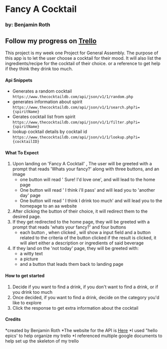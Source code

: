 # Fancy A Cocktail
### by: Benjamin Roth
Follow my progress on [Trello](https://trello.com/b/NGPGvRZF/fancy-a-cocktail)
--- 
This project is my week one Project for General Assembly. The purpose of this app is to let the user choose a cocktail for their mood. 
It will also list the ingredients/recipe for the cocktail of their choice. or a reference to get help if they think they drink too much.

#### Api Snippets
- Generates a random cocktail
``` https://www.thecocktaildb.com/api/json/v1/1/random.php ```
- generates information about spirit 
```https://www.thecocktaildb.com/api/json/v1/1/search.php?i={spiritName}```
- Gerates cocktail list from spirit
```https://www.thecocktaildb.com/api/json/v1/1/filter.php?i={spiritName} ```
- lookup cocktail details by cocktail id 
```https://www.thecocktaildb.com/api/json/v1/1/lookup.php?i={cocktailID} ```

#### What To Expect 
1. Upon landing on 'Fancy A Cocktail' , The user will be greeted with a prompt that reads 
'Whats your fancy?' along with three buttons, and an image 
    * one button will read ' Sure! I'd love one', and will lead to the home page
    * One button will read ' I think i'll pass' and will lead you to 'another day' page
    * One button will read ' I think I drink too much' and will lead you to the homepage to an aa website 
2. After clicking the button of their choice, it will redirect them to the desired page.
3. If they get redirected to the home page, they will be greeted with a prompt that reads 'whats your fancy?' and four buttons
    * each button , when clicked , will show a input field and a button related to the criteria of the button clicked
        if the result is clicked, it will alert either a description or ingredients of said beverage
3. If they land on the 'not today' page, they will be greeted with:
    * a witty text
    * a picture
    * and a button that leads them back to landing page

####  How to get started
1. Decide if you want to find a drink, if you don't want to find a drink, or if you drink too much
2. Once decided, if you want to find a drink, decide on the category you'd like to explore
3. Click the response to get extra information about the cocktail 

#### Credits
*created by Benjamin Roth
*The website for the API is [Here](https://www.thecocktaildb.com/api.php)
*I used "hello epics' to help organize my trello
*I referenced multiple google documents to help set up the skeleton of my trello
